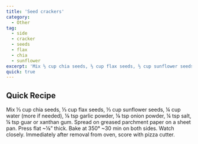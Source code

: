 ```yaml
---
title: 'Seed crackers'
category:
  - Other
tag:
  - side
  - cracker
  - seeds
  - flax
  - chia
  - sunflower
excerpt: 'Mix ⅓ cup chia seeds, ⅓ cup flax seeds, ⅓ cup sunflower seeds, ¼ cup water (more if needed), ⅛ tsp garlic powder, ⅛ tsp onion powder, ¼ tsp salt, ¼ tsp guar or xanthan gum. Spread on greased parchment paper on a sheet pan. Press flat ~⅛” thick. Bake at 350° ~30 min on both sides. Watch closely. Immediately after removal from oven, score with pizza cutter.'
quick: true
---
```


## Quick Recipe

Mix ⅓ cup chia seeds, ⅓ cup flax seeds, ⅓ cup sunflower seeds, ¼ cup water (more if needed), ⅛ tsp garlic powder, ⅛ tsp onion powder, ¼ tsp salt, ¼ tsp guar or xanthan gum. Spread on greased parchment paper on a sheet pan. Press flat ~⅛” thick. Bake at 350° ~30 min on both sides. Watch closely. Immediately after removal from oven, score with pizza cutter.
